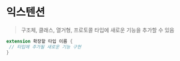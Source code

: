# 익스텐션 

> 구조체, 클래스, 열거형, 프로토콜 타입에 새로운 기능을 추가할 수 있음 

```swift
extension 확장할 타입 이름 {
 // 타입에 추가될 새로운 기능 구현
}
```